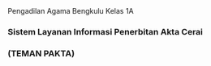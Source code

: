 <!DOCTYPE html>
<html lang="en">
  <head>
    <meta charset="UTF-8" />
    <meta http-equiv="X-UA-Compatible" content="IE=edge" />
    <meta name="viewport" content="width=device-width, initial-scale=1.0" />
    </head>
    <link
      rel="stylesheet"
      type="text/css"
      href="https://maxcdn.bootstrapcdn.com/bootstrap/3.3.7/css/bootstrap.min.css"
    />
    <link
      rel="stylesheet"
      type="text/css"
      href="https://cdn.datatables.net/1.11.3/css/dataTables.bootstrap.min.css"
    />
    <link
      rel="stylesheet"
      type="text/css"
      href="https://cdn.datatables.net/fixedheader/3.2.0/css/fixedHeader.bootstrap.min.css"
    />
    <link
      rel="stylesheet"
      type="text/css"
      href="https://cdn.datatables.net/responsive/2.2.9/css/responsive.bootstrap.min.css"
    />
    <tittle>Pengadilan Agama Bengkulu Kelas 1A</tittle>
 
  </head>
  <body">
    <div class="container">
      <div class="row">
        <div class="col-lg-12 col-md-12 col-sm-12 col-xs-12">
          <h3 class="text-center mb-4">Sistem Layanan Informasi Penerbitan Akta Cerai</h3>
          <h3 class="text-center mb-4">(TEMAN PAKTA)</h3>
          <h4 class="text-center mb-4" id="AC"></h4>
          <br>
          <br>
          <table
            id="example"
            class="table table-striped table-bordered mt-2 mb-2"
            style="width: 100%"
          ></table>
          <br />
          <br />
          <p id="Nomor Perkara"></p>
        </div>
      </div>
    </div>
    <script src="https://code.jquery.com/jquery-3.5.1.js"></script>
    <script src="https://cdn.datatables.net/1.11.3/js/jquery.dataTables.min.js"></script>
    <script src="https://cdn.datatables.net/1.11.3/js/dataTables.bootstrap.min.js"></script>
    <script src="https://cdn.datatables.net/fixedheader/3.2.0/js/dataTables.fixedHeader.min.js"></script>
    <script src="https://cdn.datatables.net/responsive/2.2.9/js/dataTables.responsive.min.js"></script>
    <script src="https://cdn.datatables.net/responsive/2.2.9/js/responsive.bootstrap.min.js"></script>
    <script src="https://unpkg.com/sweetalert/dist/sweetalert.min.js"></script>
    <script type="text/javascript">
       $(document).ready(function () {
    $("#example").DataTable({
      ajax: "https://script.google.com/macros/s/AKfycby0QyUBgOvCfFPVma1rRzk6aGXdMZh-qOSg3ln1DckIw1dm_tkLS9Y6ii0tznDHcNLE/exec",
      columns: [
        {
            title: "Nomor",
            data: "No",
        },
        {
            title: "Nomor Perkara",
            data: "Nomor Perkara",
        },
        {
            title: "Status",
            data: "Status",
        },
        {
            data: "Nomor Akta Cerai",
            title: "Nomor Akta Cerai",
        },
        {
            data: "Tanggal Terbit",
            title: "Tanggal Terbit",
        },
        {
            data: "Penggugat / Pemohon",
            title: "Penggugat / Pemohon",
        },
        {
            data: "Tergugat / Termohon",
            title: "Tergugat / Termohon",
        },

      ],
      rowId: "Nomor Perkara",
      liveAjax: true,
    });
  });
    </script>
  </body>
</html>
